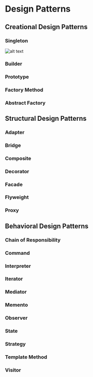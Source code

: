 # Design Patterns

## Creational Design Patterns
### Singleton
![alt text](http://www.plantuml.com/plantuml/proxy?cache=no&src=https://raw.githubusercontent.com/neo-the-1/design-patterns/master/src/main/resources/singleton.txt)
### Builder
### Prototype
### Factory Method
### Abstract Factory

## Structural Design Patterns
### Adapter
### Bridge
### Composite
### Decorator
### Facade
### Flyweight
### Proxy

## Behavioral Design Patterns
### Chain of Responsibility
### Command
### Interpreter
### Iterator
### Mediator
### Memento
### Observer
### State
### Strategy
### Template Method
### Visitor
